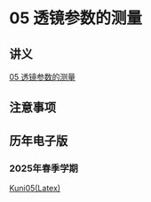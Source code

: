 # 05 透镜参数的测量

## 讲义

[05 透镜参数的测量](https://github.com/dark-but-spark/SUSTech-PHY104B-Yellow-Pages/blob/main/docs/05/05.pdf)

## 注意事项


## 历年电子版

### 2025年春季学期

[Kuni05(Latex)](https://github.com/Kuni05/SUSTech-PHY104B/tree/main/2025/%E6%8A%A5%E5%91%8A/05%20%E9%80%8F%E9%95%9C%E5%8F%82%E6%95%B0%E7%9A%84%E6%B5%8B%E9%87%8F%E5%8F%8A%E5%BA%94%E7%94%A8)
